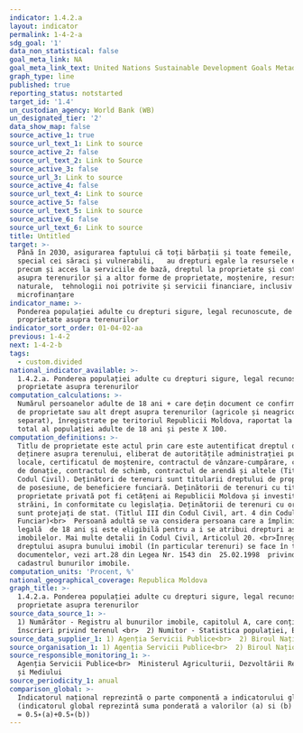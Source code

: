 ```yaml
---
indicator: 1.4.2.a
layout: indicator
permalink: 1-4-2-a
sdg_goal: '1'
data_non_statistical: false
goal_meta_link: NA
goal_meta_link_text: United Nations Sustainable Development Goals Metadata (PDF 4.0 MB)
graph_type: line
published: true
reporting_status: notstarted
target_id: '1.4'
un_custodian_agency: World Bank (WB)
un_designated_tier: '2'
data_show_map: false
source_active_1: true
source_url_text_1: Link to source
source_active_2: false
source_url_text_2: Link to Source
source_active_3: false
source_url_3: Link to source
source_active_4: false
source_url_text_4: Link to source
source_active_5: false
source_url_text_5: Link to source
source_active_6: false
source_url_text_6: Link to source
title: Untitled
target: >-
  Până în 2030, asigurarea faptului că toți bărbații și toate femeile, în
  special cei săraci și vulnerabili,   au drepturi egale la resursele economice,
  precum și acces la serviciile de bază, dreptul la proprietate și control
  asupra terenurilor și a altor forme de proprietate, moștenire, resurse
  naturale,  tehnologii noi potrivite și servicii financiare, inclusiv de
  microfinanțare
indicator_name: >-
  Ponderea populației adulte cu drepturi sigure, legal recunoscute, de
  proprietate asupra terenurilor
indicator_sort_order: 01-04-02-aa
previous: 1-4-2
next: 1-4-2-b
tags:
  - custom.divided
national_indicator_available: >-
  1.4.2.a. Ponderea populației adulte cu drepturi sigure, legal recunoscute, de
  proprietate asupra terenurilor
computation_calculations: >-
  Numărul persoanelor adulte de 18 ani + care dețin document ce confirmă dreptul
  de proprietate sau alt drept asupra terenurilor (agricole și neagricole
  separat), înregistrate pe teritoriul Republicii Moldova, raportat la numărul
  total al populației adulte de 18 ani și peste X 100.
computation_definitions: >-
  Titlu de proprietate este actul prin care este autentificat dreptul de
  deținere asupra terenului, eliberat de autoritățile administrației publice
  locale, certificatul de moștenire, contractul de vânzare-cumpărare, contractul
  de donație, contractul de schimb, contractul de arendă și altele (Titlu III,
  Codul Civil). Deținători de terenuri sunt titularii dreptului de proprietate,
  de posesiune, de beneficiere funciară. Deținătorii de terenuri cu titlu de
  proprietate privată pot fi cetățeni ai Republicii Moldova și investitorii
  străini, în conformitate cu legislația. Deținătorii de terenuri cu orice titlu
  sunt protejați de stat. (Titlul III din Codul Civil, art. 4 din Codul
  Funciar)<br>  Persoană adultă se va considera persoana care a împlinit vârsta
  legală  de 18 ani și este eligibilă pentru a i se atribui drepturi asupra 
  imobilelor. Mai multe detalii în Codul Civil, Articolul 20. <br>Înregistrarea
  dreptului asupra bunului imobil (în particular terenuri) se face în temeiul 
  documentelor, vezi art.28 din Legea Nr. 1543 din  25.02.1998  privind
  cadastrul bunurilor imobile.
computation_units: 'Procent, %'
national_geographical_coverage: Republica Moldova
graph_title: >-
  1.4.2.a. Ponderea populației adulte cu drepturi sigure, legal recunoscute, de
  proprietate asupra terenurilor
source_data_source_1: >-
  1) Numărător - Registru al bunurilor imobile, capitolul A, care conține
  înscrieri privind terenul <br>  2) Numitor - Statistica populației, BNS
source_data_supplier_1: 1) Agenția Servicii Publice<br>  2) Biroul Național de Statistică
source_organisation_1: 1) Agenția Servicii Publice<br>  2) Biroul Național de Statistică
source_responsible_monitoring_1: >-
  Agenția Servicii Publice<br>  Ministerul Agriculturii, Dezvoltării Regionale
  și Mediului
source_periodicity_1: anual
comparison_global: >-
  Indicatorul național reprezintă o parte componentă a indicatorului global
  (indicatorul global reprezintă suma ponderată a valorilor (a) si (b) ale 1.4.1
  = 0.5∗(a)+0.5∗(b))
---
```

